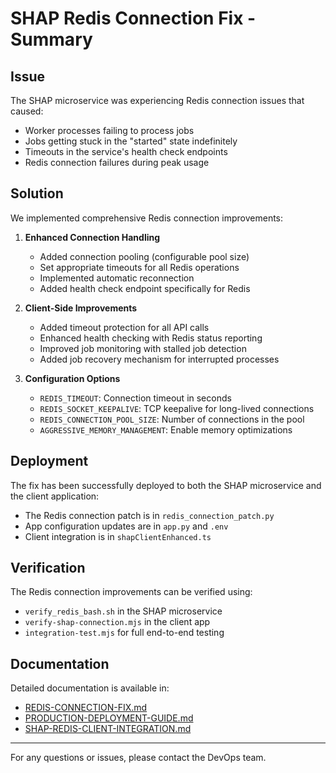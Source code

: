 # SHAP Redis Connection Fix - Summary

## Issue

The SHAP microservice was experiencing Redis connection issues that caused:
- Worker processes failing to process jobs
- Jobs getting stuck in the "started" state indefinitely
- Timeouts in the service's health check endpoints
- Redis connection failures during peak usage

## Solution

We implemented comprehensive Redis connection improvements:

1. **Enhanced Connection Handling**
   - Added connection pooling (configurable pool size)
   - Set appropriate timeouts for all Redis operations
   - Implemented automatic reconnection
   - Added health check endpoint specifically for Redis

2. **Client-Side Improvements**
   - Added timeout protection for all API calls
   - Enhanced health checking with Redis status reporting
   - Improved job monitoring with stalled job detection
   - Added job recovery mechanism for interrupted processes

3. **Configuration Options**
   - `REDIS_TIMEOUT`: Connection timeout in seconds
   - `REDIS_SOCKET_KEEPALIVE`: TCP keepalive for long-lived connections
   - `REDIS_CONNECTION_POOL_SIZE`: Number of connections in the pool
   - `AGGRESSIVE_MEMORY_MANAGEMENT`: Enable memory optimizations

## Deployment

The fix has been successfully deployed to both the SHAP microservice and the client application:

- The Redis connection patch is in `redis_connection_patch.py`
- App configuration updates are in `app.py` and `.env`
- Client integration is in `shapClientEnhanced.ts`

## Verification

The Redis connection improvements can be verified using:

- `verify_redis_bash.sh` in the SHAP microservice
- `verify-shap-connection.mjs` in the client app
- `integration-test.mjs` for full end-to-end testing

## Documentation

Detailed documentation is available in:

- [REDIS-CONNECTION-FIX.md](/Users/voldeck/code/shap-microservice/REDIS-CONNECTION-FIX.md)
- [PRODUCTION-DEPLOYMENT-GUIDE.md](/Users/voldeck/code/shap-microservice/PRODUCTION-DEPLOYMENT-GUIDE.md)
- [SHAP-REDIS-CLIENT-INTEGRATION.md](/Users/voldeck/code/ai-analytics-app/docs/SHAP-REDIS-CLIENT-INTEGRATION.md)

---

For any questions or issues, please contact the DevOps team.
